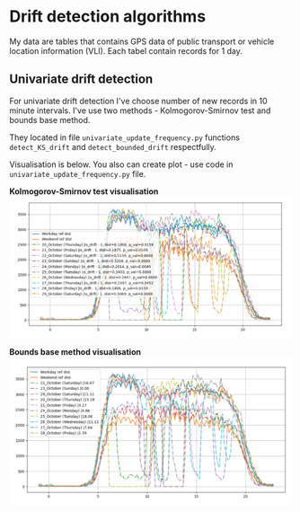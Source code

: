 # Drift detection algorithms

My data are tables that contains GPS data of public transport or vehicle location information (VLI).
Each tabel contain records for 1 day.


## Univariate drift detection
For univariate drift detection I've choose number of new records 
in 10 minute intervals. I've use two methods - Kolmogorov-Smirnov test
and bounds base method.

They located in file `univariate_update_frequency.py` functions 
`detect_KS_drift` and `detect_bounded_drift` respectfully.

Visualisation is below. You also can create plot - use code
in `univariate_update_frequency.py` file. 


**Kolmogorov-Smirnov test visualisation**
![Kolmogorov-Smirnov test visualisation](data/Kolmogorov-Smirnov_drift_test.jpg)

**Bounds base method visualisation**
![Bounds base method visualisation](data/bounds_drift_detection.jpg)
